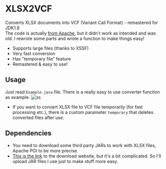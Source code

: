 # XLSX2VCF
Converts XLSX documents into VCF (Variant Call Format) - remastered for JDK1.8  
The code is actually [from Apache](https://svn.apache.org/repos/asf/poi/trunk/poi-examples/src/main/java/org/apache/poi/examples/xssf/eventusermodel/XLSX2CSV.java), but it didn't work as intended and was old. I rewrote some parts and wrote a function to make things easy!
- Supports large files (thanks to XSSF)
- Very fast conversion
- Has "temporary file" feature
- Remastered & easy to use!

## Usage
Just read `Example.java` file. There is a really easy to use converter function as example. 
![ss](https://user-images.githubusercontent.com/95364352/233811494-2cd7b5d6-1f86-4075-93cb-5a099cfff1a4.png)
- If you want to convert XLSX file to VCF file temporarily (for fast processing etc.), there is a custom parameter `temporary` that deletes converted files after use.

## Dependencies
- You need to download some third party JARs to work with XLSX files, Apache POI to be more precise.
- [This is the link](https://poi.apache.org/download.html#POI-5.2.3) to the download website, but it's a bit complicated. So I'll upload JAR files I use just to make stuff more easy.

